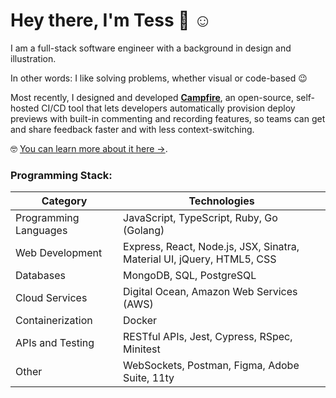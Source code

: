 <!--
**treskey/treskey** is a ✨ _special_ ✨ repository because its `README.md` (this file) appears on your GitHub profile.

Here are some ideas to get you started:

- 🔭 I’m currently working on ...
- 🌱 I’m currently learning ...
- 👯 I’m looking to collaborate on ...
- 🤔 I’m looking for help with ...
- 💬 Ask me about ...
- 📫 How to reach me: ...
- 😄 Pronouns: ...
- ⚡ Fun fact: ...
-->
# Hey there, I'm Tess 👋 ☺️

I am a full-stack software engineer with a background in design and illustration. 

In other words: I like solving problems, whether visual or code-based 😉

Most recently, I designed and developed **[Campfire](https://campfire-previews.github.io/)**, an open-source, self-hosted CI/CD tool that lets developers automatically provision deploy previews with built-in commenting and recording features, so teams can get and share feedback faster and with less context-switching.

🤓 [You can learn more about it here →](https://campfire-previews.github.io/).


### Programming Stack:

|Category|Technologies|
|---|---|
|Programming Languages|JavaScript, TypeScript, Ruby, Go (Golang)|
|Web Development|Express, React, Node.js, JSX, Sinatra, Material UI, jQuery, HTML5, CSS|
|Databases|MongoDB, SQL, PostgreSQL|
|Cloud Services|Digital Ocean, Amazon Web Services (AWS)|
|Containerization|Docker|
|APIs and Testing|RESTful APIs, Jest, Cypress, RSpec, Minitest|
|Other|WebSockets, Postman, Figma, Adobe Suite, 11ty|

